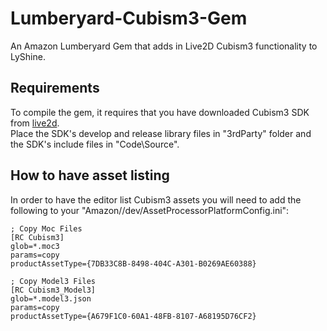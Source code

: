 # Lumberyard-Cubism3-Gem
An Amazon Lumberyard Gem that adds in Live2D Cubism3 functionality to LyShine.

## Requirements
To compile the gem, it requires that you have downloaded Cubism3 SDK from [live2d](https://live2d.github.io/#native).  
Place the SDK\'s develop and release library files in "3rdParty" folder and the SDK\'s include files in "Code\\Source".  

## How to have asset listing
In order to have the editor list Cubism3 assets you will need to add the following to your "Amazon/<version>/dev/AssetProcessorPlatformConfig.ini":  
```Text
; Copy Moc Files
[RC Cubism3]
glob=*.moc3
params=copy
productAssetType={7DB33C8B-8498-404C-A301-B0269AE60388}

; Copy Model3 Files
[RC Cubism3_Model3]
glob=*.model3.json
params=copy
productAssetType={A679F1C0-60A1-48FB-8107-A68195D76CF2}
```

